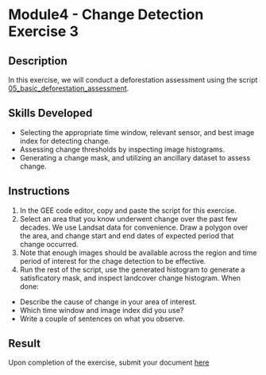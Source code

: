 # Module4 - Change Detection Exercise 3

## Description
In this exercise, we will conduct a deforestation assessment using the script [05_basic_deforestation_assessment](https://github.com/ecodynlab/GALUP/wiki/Scripts#05_basic_deforestation_assessment).

## Skills Developed
- Selecting the appropriate time window, relevant sensor, and best image index for detecting change.
- Assessing change thresholds by inspecting image histograms.
- Generating a change mask, and utilizing an ancillary dataset to assess change.

## Instructions
1. In the GEE code editor, copy and paste the script for this exercise.
2. Select an area that you know underwent change over the past few decades. We use Landsat data for convenience. Draw a polygon over the area, and change start and end dates of expected period that change occurred. 
3. Note that enough images should be available across the region and time period of interest for the chage detection to be effective.
4. Run the rest of the script, use the generated histogram to generate a satisficatory mask, and inspect landcover change histogram.
  When done:<br>
- Describe the cause of change in your area of interest.
- Which time window and image index did you use?
- Write a couple of sentences on what you observe.

## Result
Upon completion of the exercise, submit your document [here](https://github.com/SERVIR-WA/GALUP/issues/new?assignees=&labels=Exercise+W4M2&template=w4m2-exercise1-submission.md&title=Module+2+Exercise+3+%5Breplace+with+your+name%5D)
